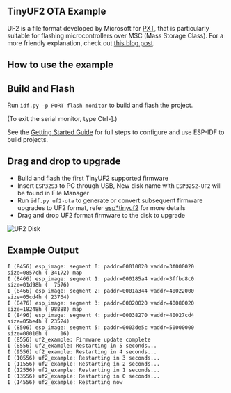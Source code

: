 ## TinyUF2 OTA Example

UF2 is a file format developed by Microsoft for [PXT](https://github.com/Microsoft/pxt), that is particularly suitable for flashing microcontrollers over MSC (Mass Storage Class). For a more friendly explanation, check out [this blog post](https://makecode.com/blog/one-chip-to-flash-them-all).


## How to use the example

## Build and Flash

Run `idf.py -p PORT flash monitor` to build and flash the project.

(To exit the serial monitor, type Ctrl-].)

See the [Getting Started Guide](https://docs.espressif.com/projects/esp-idf/en/latest/get-started/index.html) for full steps to configure and use ESP-IDF to build projects.

## Drag and drop to upgrade

* Build and flash the first TinyUF2 supported firmware
* Insert `ESP32S3` to PC through USB, New disk name with `ESP32S2-UF2` will be found in File Manager
* Run `idf.py uf2-ota` to generate or convert subsequent firmware upgrades to UF2 format, refer [esp*tinyuf2](../../../../components/usb/esp*tinyuf2/) for more details
* Drag and drop UF2 format firmware to the disk to upgrade

![UF2 Disk](../../../../components/usb/esp*tinyuf2/uf2*disk.png)

## Example Output

```
I (8456) esp_image: segment 0: paddr=00010020 vaddr=3f000020 size=0857ch ( 34172) map
I (8466) esp_image: segment 1: paddr=000185a4 vaddr=3ffbd8c0 size=01d98h (  7576) 
I (8466) esp_image: segment 2: paddr=0001a344 vaddr=40022000 size=05cd4h ( 23764) 
I (8476) esp_image: segment 3: paddr=00020020 vaddr=40080020 size=18248h ( 98888) map
I (8496) esp_image: segment 4: paddr=00038270 vaddr=40027cd4 size=05be4h ( 23524) 
I (8506) esp_image: segment 5: paddr=0003de5c vaddr=50000000 size=00010h (    16) 
I (8556) uf2_example: Firmware update complete
I (8556) uf2_example: Restarting in 5 seconds...
I (9556) uf2_example: Restarting in 4 seconds...
I (10556) uf2_example: Restarting in 3 seconds...
I (11556) uf2_example: Restarting in 2 seconds...
I (12556) uf2_example: Restarting in 1 seconds...
I (13556) uf2_example: Restarting in 0 seconds...
I (14556) uf2_example: Restarting now

```